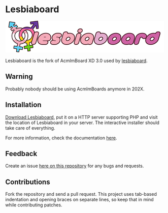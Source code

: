 # Lesbiaboard

![lesbiaboard](img/logo.png)

Lesbiaboard is the fork of AcmlmBoard XD 3.0 used by [lesbiaboard](https://forums.transbian.love).

## Warning

Probably nobody should be using AcmlmBoards anymore in 202X.

## Installation

[Download Lesbiaboard](https://github.com/transbian-alliance/lesbiaboard/archive/master.zip),
put it on a HTTP server supporting PHP and visit the location of Lesbiaboard
in your server. The interactive installer should take care of everything.

For more information, check the documentation [here](https://github.com/transbian-alliance/lesbiaboard/wiki/Installing).

## Feedback

Create an issue [here on this repository](https://github.com/transbian-alliance/lesbiaboard/issues) for any bugs and requests.

## Contributions

Fork the repository and send a pull request. This project uses tab-based
indentation and opening braces on separate lines, so keep that in mind while
contributing patches.
